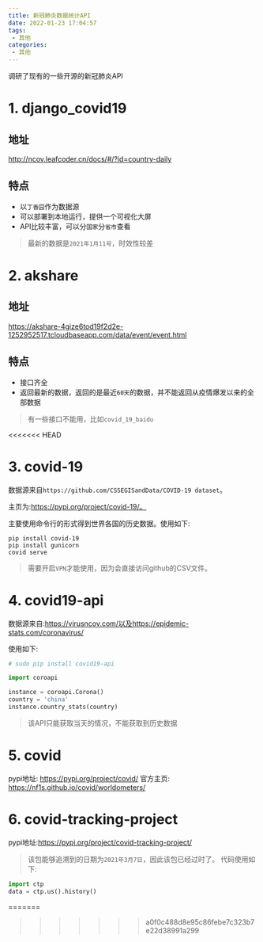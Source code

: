 ```yaml
---
title: 新冠肺炎数据统计API
date: 2022-01-23 17:04:57
tags:
 - 其他
categories:
 - 其他
---
```


调研了现有的一些开源的新冠肺炎API

# 1. django_covid19

## 地址

http://ncov.leafcoder.cn/docs/#/?id=country-daily

## 特点

- 以`丁香园`作为数据源
- 可以部署到本地运行，提供一个可视化大屏
- API比较丰富，可以分`国家`分`省市`查看

> 最新的数据是`2021年1月11号`，时效性较差

# 2. akshare

## 地址

https://akshare-4gize6tod19f2d2e-1252952517.tcloudbaseapp.com/data/event/event.html

## 特点

- 接口齐全
- 返回最新的数据，返回的是最近`60天`的数据，并不能返回从疫情爆发以来的全部数据

> 有一些接口不能用，比如`covid_19_baidu`

<<<<<<< HEAD
# 3. covid-19

数据源来自`https://github.com/CSSEGISandData/COVID-19 dataset`。

主页为:https://pypi.org/project/covid-19/。

主要使用命令行的形式得到世界各国的历史数据。使用如下:

```shell
pip install covid-19
pip install gunicorn
covid serve
```
> 需要开启`VPN`才能使用，因为会直接访问github的CSV文件。

# 4. covid19-api

数据源来自:https://virusncov.com/以及https://epidemic-stats.com/coronavirus/

使用如下:

```python
# sudo pip install covid19-api

import coroapi

instance = coroapi.Corona()
country = 'china' 
instance.country_stats(country)   
```

> 该API只能获取当天的情况，不能获取到历史数据

# 5. covid

pypi地址: https://pypi.org/project/covid/
官方主页: https://nf1s.github.io/covid/worldometers/

# 6. covid-tracking-project

pypi地址:https://pypi.org/project/covid-tracking-project/

> 该包能够追溯到的日期为`2021年3月7日`，因此该包已经过时了。
代码使用如下:

```python
import ctp
data = ctp.us().history()
```
=======


>>>>>>> a0f0c488d8e95c86febe7c323b7e22d38991a299
